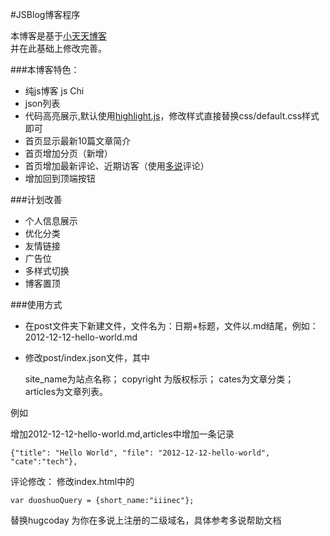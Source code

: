 ﻿#JSBlog博客程序 

本博客是基于[小天天博客](https://github.com/onlytiancai/xiaotiantian)  
并在此基础上修改完善。

###本博客特色：

* 纯js博客 js Chi
* json列表
* 代码高亮展示,默认使用[highlight.js](http://softwaremaniacs.org/soft/highlight/en/)，修改样式直接替换css/default.css样式即可
* 首页显示最新10篇文章简介
* 首页增加分页（新增）
* 首页增加最新评论、近期访客（使用[多说](http://duoshuo.com)评论）
* 增加回到顶端按钮


###计划改善

* 个人信息展示
* 优化分类
* 友情链接
* 广告位
* 多样式切换
* 博客置顶

###使用方式

* 在post文件夹下新建文件，文件名为：日期+标题，文件以.md结尾，例如：2012-12-12-hello-world.md

* 修改post/index.json文件，其中
	
	site_name为站点名称；
	copyright 为版权标示；
	cates为文章分类；
	articles为文章列表。

例如
	
增加2012-12-12-hello-world.md,articles中增加一条记录
 
	
	{"title": "Hello World", "file": "2012-12-12-hello-world", "cate":"tech"},


评论修改：
	修改index.html中的

	var duoshuoQuery = {short_name:"iiinec"};

替换hugcoday 为你在多说上注册的二级域名，具体参考多说帮助文档
	
